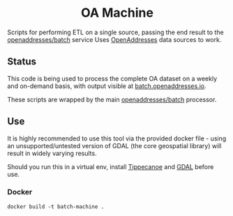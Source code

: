 <h1 align="center">OA Machine</h1>

Scripts for performing ETL on a single source, passing the end result to the [openaddresses/batch](https://github.com/openaddresses/batch) service
Uses [OpenAddresses](https://github.com/openaddresses/openaddresses) data sources to work.

## Status

This code is being used to process the complete OA dataset on a weekly and on-demand
basis, with output visible at [batch.openaddresses.io](https://batch.openaddresses.io).

These scripts are wrapped by the main [openaddresses/batch](https://github.com/openaddresses/batch) processor.

## Use

It is highly recommended to use this tool via the provided docker file - using an unsupported/untested version
of GDAL (the core geospatial library) will result in widely varying results.

Should you run this in a virtual env, install [Tippecanoe](https://github.com/mapbox/tippecanoe.git) and [GDAL](https://pypi.org/project/GDAL/)
before use.

### Docker

```
docker build -t batch-machine .
```
